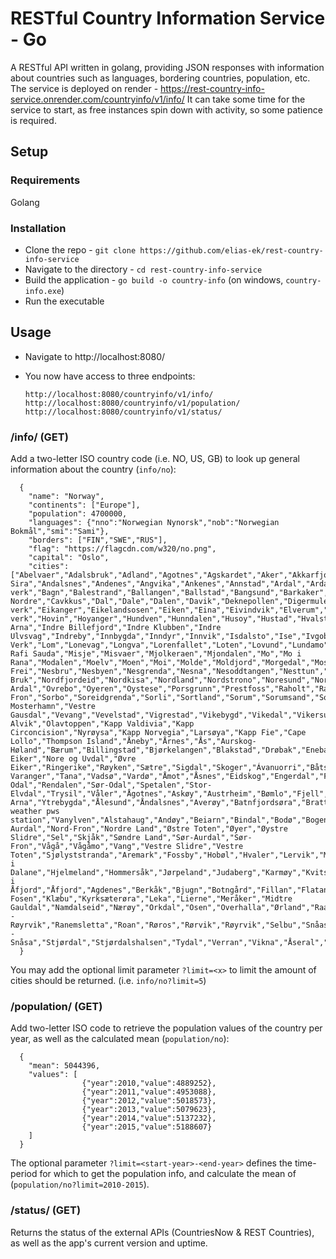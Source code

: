 # RESTful Country Information Service - Go
A RESTful API written in golang, providing JSON responses with information about countries such as languages, bordering countries, population, etc.
The service is deployed on render - https://rest-country-info-service.onrender.com/countryinfo/v1/info/
It can take some time for the service to start, as free instances spin down with activity, so some patience is required.

## Setup 
### Requirements
Golang
### Installation
- Clone the repo - `git clone https://github.com/elias-ek/rest-country-info-service`
- Navigate to the directory - `cd rest-country-info-service`
- Build the application - `go build -o country-info` (on windows, `country-info.exe`)
- Run the executable

## Usage
- Navigate to http://localhost:8080/
- You now have access to three endpoints:

      http://localhost:8080/countryinfo/v1/info/
      http://localhost:8080/countryinfo/v1/population/
      http://localhost:8080/countryinfo/v1/status/

### /info/ (GET)
Add a two-letter ISO country code (i.e. NO, US, GB) to look up general information about the country (`info/no`):
        
      {
        "name": "Norway",
        "continents": ["Europe"],
        "population": 4700000,
        "languages": {"nno":"Norwegian Nynorsk","nob":"Norwegian Bokmål","smi":"Sami"},
        "borders": ["FIN","SWE","RUS"],
        "flag": "https://flagcdn.com/w320/no.png",
        "capital": "Oslo",
        "cities": ["Abelvaer","Adalsbruk","Adland","Agotnes","Agskardet","Aker","Akkarfjord","Akrehamn","Al","Alen","Algard","Almas","Alta","Alvdal","Amli","Amot","Ana-Sira","Andalsnes","Andenes","Angvika","Ankenes","Annstad","Ardal","Ardalstangen","Arendal","Arland","Arneberg","Arnes","Aros","As","Asen","Aseral","Asgardstrand","Ask","Asker","Askim","Aukra","Auli","Aurdal","Aure","Aursmoen","Austbo","Austbygdi","Austevoll","Austmarka","Baerums verk","Bagn","Balestrand","Ballangen","Ballstad","Bangsund","Barkaker","Barstadvik","Batnfjordsora","Batsto","Beisfjord","Beitostolen","Bekkjarvik","Berge","Bergen","Berger","Berkak","Birkeland","Birtavarre","Bjaland","Bjerka","Bjerkvik","Bjoneroa","Bjordal","Bjorke","Bjorkelangen","Bjornevatn","Blaker","Blakset","Bleikvasslia","Bo","Bomlo","Bones","Borge","Borgen","Borhaug","Borkenes","Borregard","Bostad","Bovagen","Boverfjorden","Brandbu","Brandval","Brattholmen","Brattvag","Brekke","Brekstad","Brennasen","Brevik","Bronnoysund","Bru","Bruflat","Brumunddal","Brusand","Bruvik","Bryne","Bud","Burfjord","Buskerud","Buvika","Byglandsfjord","Bygstad","Bykle","Byrknes Nordre","Cavkkus","Dal","Dale","Dalen","Davik","Deknepollen","Digermulen","Dilling","Dimmelsvik","Dirdal","Disena","Dokka","Dolemo","Dovre","Drag","Drammen","Drangedal","Drobak","Dverberg","Dyrvika","Ebru","Egersund","Eggedal","Eggkleiva","Eide","Eidfjord","Eidsa","Eidsberg","Eidsdal","Eidsfoss","Eidsnes","Eidsvag","Eidsvoll","Eidsvoll verk","Eikanger","Eikelandsosen","Eiken","Eina","Eivindvik","Elverum","Enebakkneset","Enga","Engalsvik","Erdal","Erfjord","Ervik","Espeland","Etne","Evanger","Evenskjer","Evje","Eydehavn","Faberg","Faervik","Fagernes","Fagerstrand","Fall","Fardal","Farsund","Fauske","Feda","Fedje","Feiring","Felle","Fenstad","Fetsund","Fevik","Figgjo","Finnoy","Finnsnes","Finsand","Fiska","Fiskum","Fister","Fitjar","Fjellstrand","Fla","Flam","Flateby","Flekke","Flekkefjord","Flemma","Flesberg","Flesnes","Floro","Florvag","Foldereid","Folderoy","Folkestad","Follafoss","Follebu","Follese","Fonnes","Forde","Fornebu","Fosnavag","Fossdalen","Fosser","Fotlandsvag","Fredrikstad","Frekhaug","Fresvik","Frogner","Froland","From","Furnes","Fyrde","Fyresdal","Gan","Gardermoen","Gargan","Garnes","Gasbakken","Gaupen","Geilo","Geithus","Gjerdrum","Gjerstad","Gjolme","Glesvaer","Glomfjord","Godoy","Godvik","Gol","Gran","Gransherad","Granvin","Gratangen","Gravdal","Greaker","Grendi","Gressvik","Grimstad","Groa","Grong","Grua","Gullaug","Gvarv","Haddal","Haegeland","Haerland","Hagan","Hagavik","Hakadal","Halden","Hallingby","Halsa","Haltdalen","Hamar","Hamarvik","Hammerfest","Hansnes","Haram","Hareid","Harstad","Haslum","Hasvik","Hatlestranda","Hauge","Haugesund","Haukeland","Havik","Hebnes","Hedal","Heggedal","Heggenes","Hegra","Heimdal","Helgeland","Helgeroa","Hell","Hellandsjoen","Helleland","Hellesylt","Hellvik","Hemnes","Hemnesberget","Hemnskjela","Hemsedal","Henningsvaer","Herand","Heroysund","Herre","Hersaeter","Hestvika","Hetlevik","Hildre","Hitra","Hjellestad","Hjelmas","Hjelset","Hjorungavag","Hof","Hokkasen","Hokksund","Hol","Hole","Holen","Holmefjord","Holmen","Holmenkollen","Holmestrand","Holsen","Holter","Hommelvik","Hommersak","Honefoss","Hordvik","Hornnes","Horte","Horten","Hov","Hovag","Hovden","Hovet","Hovik verk","Hovin","Hoyanger","Hundven","Hunndalen","Husoy","Hustad","Hvalstad","Hvam","Hvitsten","Hvittingfoss","Hyggen","Hylkje","Hyllestad","Ikornnes","Indre Arna","Indre Billefjord","Indre Klubben","Indre Ulvsvag","Indreby","Innbygda","Inndyr","Innvik","Isdalsto","Ise","Ivgobahta","Jakobselv","Jar","Jaren","Jessheim","Jevnaker","Jomna","Jorpeland","Kabelvag","Kaldfarnes","Kalvag","Kamben","Karasjok","Karlshus","Kaupanger","Kautokeino","Kirkenaer","Kirkenes","Kjeller","Kjellmyra","Kjerstad","Kjollefjord","Kjopsvik","Kleive","Klepp","Kleppe","Kleppesto","Kleppstad","Klofta","Klokkarvik","Knapper","Knappstad","Knarrevik","Knarrlaget","Kolbjornsvik","Kolbotn","Kolbu","Kolltveit","Kolnes","Kolsas","Kolvereid","Kongsberg","Kongshamn","Kongsvika","Kongsvinger","Konsmo","Konsvikosen","Kopervik","Koppang","Korgen","Kornsjo","Korsvegen","Kragero","Krakeroy","Krakstad","Kristiansand","Kristiansund","Kroderen","Krokstadelva","Kval","Kvalsund","Kvam","Kvammen","Kvanne","Kvelde","Kvinesdal","Kvinlog","Kvisvik","Kviteseid","Kyrkjebo","Kyrksaeterora","Lakselv","Laksevag","Laksvatn","Lalm","Land","Langangen","Langesund","Langevag","Langfjordbotn","Langhus","Larkollen","Larvik","Laukvik","Lauvsnes","Lauvstad","Leikang","Leines","Leira","Leirfjord","Leirsund","Leirvik","Leknes","Lena","Lensvik","Lenvik","Lepsoy","Levanger","Lidaladdi","Lier","Lillehammer","Lillesand","Lindas","Loddefjord","Lodingen","Loen","Lofthus","Loken","Lokken Verk","Lom","Lonevag","Longva","Lorenfallet","Loten","Lovund","Lundamo","Lunde","Lunner","Lyngdal","Lyngseidet","Lyngstad","Lysaker","Lysoysundet","Magnor","Malm","Maloy","Malvik","Mandal","Manger","Manndalen","Marheim","Masfjorden","Mathopen","Maura","Mehamn","Meisingset","Melbu","Meldal","Melhus","Melsomvik","Meraker","Mestervik","Midsund","Miland","Minnesund","Mirza Rafi Sauda","Misje","Misvaer","Mjolkeraen","Mjondalen","Mo","Mo i Rana","Modalen","Moelv","Moen","Moi","Molde","Moldjord","Morgedal","Mosby","Mosjoen","Moss","Movik","Myking","Myre","Mysen","Na","Naerbo","Naersnes","Namsos","Namsskogan","Narvik","Naustdal","Nedenes","Nedre Frei","Nesbru","Nesbyen","Nesgrenda","Nesna","Nesoddtangen","Nesttun","Neverdal","Nevlunghamn","Nodeland","Nordby Bruk","Nordfjordeid","Nordkisa","Nordland","Nordstrono","Noresund","Norheimsund","Notodden","Nybergsund","Nyborg","Nydalen","Nygardsjoen","Nyhus","Nykirke","Odda","Odnes","Oksfjord","Oksvoll","Olden","Olderdalen","Olen","Oltedal","Oma","Onarheim","Oppdal","Oppegard","Opphaug","Oresvika","Orje","Orkanger","Ornes","Orre","Os","Oslo","Otta","Otteroy","Ottestad","Oveland","Ovre Ardal","Ovrebo","Oyeren","Oystese","Porsgrunn","Prestfoss","Raholt","Rakkestad","Ramberg","Ramfjordbotn","Ramnes","Rana","Ranasfoss","Randaberg","Ranheim","Raudeberg","Raudsand","Raufoss","Rauland","Re","Reine","Reinsvoll","Reipa","Reistad","Reitan","Rena","Rennebu","Rindal","Ringebu","Ringsaker","Ringstad","Risoyhamn","Rjukan","Roa","Rodberg","Rodoy","Rognan","Rogne","Rokland","Roldal","Rollag","Rolvsoy","Romedal","Rong","Roros","Rorvik","Rosendal","Rossland","Rost","Rovde","Roverud","Royken","Royneberg","Rubbestadneset","Rud","Rygge","Rykene","Rypefjord","Saebo","Saebovik","Saetre","Saevareid","Saeveland","Sagvag","Salhus","Salsbruket","Salsnes","Saltnes","Samuelsberg","Sand","Sandane","Sande","Sandefjord","Sandeid","Sander","Sandnes","Sandnessjoen","Sandshamn","Sandstad","Sandtorg","Sandvika","Sandvoll","Sannidal","Sarpsborg","Saupstad","Selasvatn","Selje","Seljord","Sellebakk","Selva","Selvaer","Sem","Setermoen","Siggerud","Siljan","Silsand","Singsas","Sira","Sirevag","Sistranda","Sjovegan","Skabu","Skage","Skanevik","Skarer","Skarnes","Skatoy","Skaun","Skedsmokorset","Skeie","Ski","Skien","Skjeberg","Skjerstad","Skjervoy","Skjold","Skjoldastraumen","Skjolden","Skodje","Skogn","Skoppum","Skotbu","Skotterud","Skreia","Skudeneshavn","Skulsfjord","Skutvika","Slastad","Slattum","Slemdal","Slemmestad","Sletta","Snaase","Snillfjord","Sogn","Sokna","Sokndal","Soknedal","Sola","Solbergelva","Solvorn","Sommaroy","Somna","Son","Sondeled","Sor-Fron","Sorbo","Soreidgrenda","Sorli","Sortland","Sorum","Sorumsand","Sorvaer","Sorvagen","Sorvik","Spangereid","Sparbu","Sperrebotn","Spillum","Spydeberg","Stabbestad","Stabekk","Stamnes","Stamsund","Stange","Stathelle","Staubo","Stavanger","Stavern","Steigen","Steinberg","Steinkjer","Steinsdalen","Sto","Stokke","Stokmarknes","Stol","Storas","Stordal","Storebo","Storforshei","Storslett","Storsteinnes","Stranda","Straume","Straumen","Strommen","Stronstad","Strusshamn","Stryn","Suldalsosen","Sulisjielmma","Sund","Sundal","Sunde","Sunndalsora","Surnadalsora","Svarstad","Svartskog","Sveio","Svelgen","Svelvik","Svene","Svortland","Sylling","Syvik","Tafjord","Talvik","Tananger","Tanem","Tangen","Tau","Tennevoll","Tennfjord","Tertnes","Tiller","Tingvoll","Tistedal","Tjeldsto","Tjelta","Tjong","Tjorvag","Tjotta","Tofte","Tolga","Tomasjorda","Tomter","Tonstad","Tornes","Torod","Torp","Torpo","Tovik","Trana","Tranby","Trengereid","Tretten","Treungen","Trofors","Trollfjorden","Tromsdalen","Trondheim","Trones","Turoy","Tvedestrand","Tveit","Tynset","Tyristrand","Tysnes","Tysse","Tyssedal","Uggdal","Ulefoss","Ulstein","Ulsteinvik","Ulvagen","Ulvik","Undeim","Uskedalen","Utsira","Utskarpen","Uvdal","Vadheim","Vage","Vagland","Vaksdal","Vale","Valen","Valer","Valestrand","Valestrandfossen","Valldal","Valle","Valsoyfjord","Vangsvika","Vannvag","Vanse","Varangerbotn","Varhaug","Vassenden","Vatne","Vedavagen","Vegarshei","Veggli","Venabygd","Vennesla","Verdal","Vestby","Vestfossen","Vestnes","Vestra Mosterhamn","Vestre Gausdal","Vevang","Vevelstad","Vigrestad","Vikebygd","Vikedal","Vikersund","Vikesa","Vikran","Vingelen","Vinje","Vinstra","Voksa","Volda","Vollen","Vormedal","Vormsund","Voss","Vossestrand","Vraliosen","Ytre Alvik","Olavtoppen","Kapp Valdivia","Kapp Circoncision","Nyrøysa","Kapp Norvegia","Larsøya","Kapp Fie","Cape Lollo","Thompson Island","Åneby","Årnes","Ås","Aurskog-Høland","Bærum","Billingstad","Bjørkelangen","Blakstad","Drøbak","Enebakk","Fet","Fjellfoten","Frogn","Hurdal","Kløfta","Lillestrøm","Lørenskog","Nannestad","Nes","Neskollen","Nesodden","Nittedal","Oppegård","Råholt","Rælingen","Rotnes","Skedsmo","Skui","Sørum","Sørumsand","Ullensaker","Ål","Åros","Flå","Hønefoss","Hurum","Krødsherad","Modum","Nedre Eiker","Nore og Uvdal","Øvre Eiker","Ringerike","Røyken","Sætre","Sigdal","Skoger","Ávanuorri","Båtsfjord","Berlevåg","Bjørnevatn","Gamvik","Honningsvåg","Kárášjohka","Kjøllefjord","Lebesby","Loppa","Måsøy","Nesseby","Nordkapp","Øksfjord","Porsanger","Sør-Varanger","Tana","Vadsø","Vardø","Åmot","Åsnes","Eidskog","Engerdal","Folldal","Grue","Kirkenær","Løten","Nord-Odal","Rendalen","Sør-Odal","Spetalen","Stor-Elvdal","Trysil","Våler","Ågotnes","Askøy","Austrheim","Bømlo","Fjell","Fusa","Jondal","Kinsarvik","Knappskog","Knarvik","Kvinnherad","Lindås","Lonevåg","Meland","Mosterhamn","Osterøy","Øygarden","Øystese","Radøy","Sagvåg","Samnanger","Sandsli","Skogsvågen","Stord","Storebø","Syfteland","Ullensvang","Ytre Arna","Ytrebygda","Ålesund","Åndalsnes","Averøy","Batnfjordsøra","Brattvåg","Eidsvåg","Elnesvågen","Fræna","Giske","Gjemnes","Herøy","Hopen","Larsnes","Nesset","Norddal","Nordstranda","Ørskog","Ørsta","Rauma","Rensvik","Sandøy","Sjøholt","Smøla","Steinshamn","Sula","Sunndal","Sunndalsøra","Surnadal","Sykkylven","Tomra","Ulsteinvik weather pws station","Vanylven","Alstahaug","Andøy","Beiarn","Bindal","Bodø","Bogen","Bø","Brønnøy","Brønnøysund","Dønna","Evenes","Evjen","Flakstad","Gildeskål","Gladstad","Grane","Hadsel","Hamarøy","Hattfjelldal","Hauknes","Kabelvåg","Kjøpsvik","Leland","Løding","Lødingen","Løpsmarka","Lurøy","Meløy","Mosjøen","Moskenes","Øksnes","Ørnes","Rødøy","Røst","Saltdal","Sandnessjøen","Sømna","Sørfold","Sørland","Svolvær","Terråk","Tjeldsund","Træna","Tysfjord","Vågan","Værøy","Vefsn","Vega","Vestvågøy","Vik","Dombås","Etnedal","Fossbergom","Gausdal","Gjøvik","Hundorp","Lesja","Nord-Aurdal","Nord-Fron","Nordre Land","Østre Toten","Øyer","Øystre Slidre","Sel","Skjåk","Søndre Land","Sør-Aurdal","Sør-Fron","Vågå","Vågåmo","Vang","Vestre Slidre","Vestre Toten","Sjølyststranda","Aremark","Fossby","Hobøl","Hvaler","Lervik","Marker","Ørje","Råde","Rømskog","Ryggebyen","Skiptvet","Skjærhalden","Trøgstad","Åkrehamn","Bjerkreim","Bokn","Eigersund","Eike","Finnøy","Forsand","Gjesdal","Hå","Hauge i Dalane","Hjelmeland","Hommersåk","Jørpeland","Judaberg","Karmøy","Kvitsøy","Lund","Lyefjell","Nærbø","Ølen","Rennesøy","Sauda","Sæveland","Strand","Suldal","Time","Tysvær","Vedavågen","Vikeså","Vikevåg","Vindafjord","Årdal","Årdalstangen","Askvoll","Aurland","Bremanger","Eid","Farnes","Fjaler","Flora","Florø","Førde","Gaular","Gaupne","Gloppen","Gulen","Hardbakke","Hermansverk","Hornindal","Høyanger","Jølster","Lærdal","Lærdalsøyri","Leikanger","Luster","Måløy","Sogndal","Solund","Vågsøy","Bamble","Hjartdal","Kragerø","Nissedal","Nome","Prestestranda","Sauherad","Tinn","Tokke","Balsfjord","Bardu","Berg","Dyrøy","Gryllefjord","Ibestad","Kåfjord","Karlsøy","Kvæfjord","Kvænangen","Lavangen","Lyngen","Målselv","Nordreisa","Salangen","Sjøvegan","Skånland","Skjervøy","Sørreisa","Storfjord","Torsken","Tranøy","Tromsø","Å i Åfjord","Åfjord","Agdenes","Berkåk","Bjugn","Botngård","Fillan","Flatanger","Fosnes","Frosta","Frøya","Hemne","Holtålen","Høylandet","Inderøy","Indre Fosen","Klæbu","Kyrksæterøra","Leka","Lierne","Meråker","Midtre Gauldal","Namdalseid","Nærøy","Orkdal","Osen","Overhalla","Ørland","Raarvihke - Røyrvik","Ranemsletta","Roan","Røros","Rørvik","Røyrvik","Selbu","Snåase","Snåase - Snåsa","Stjørdal","Stjørdalshalsen","Tydal","Verran","Vikna","Åseral","Audnedal","Hægebostad","Justvik","Liknes","Lindesnes","Marnardal","Sirdal","Skålevik","Songdalen","Søgne","Strai","Vestbygd","Vigeland","Årøysund","Åsgårdstrand","Barkåker","Færder","Gullhaug","Selvik","Tjøme","Tønsberg"]
      }

You may add the optional limit parameter `?limit=<x>` to limit the amount of cities should be returned. (i.e. `info/no?limit=5`)

### /population/ (GET)
Add two-letter ISO code to retrieve the population values of the country per year, as well as the calculated mean (`population/no`):

      {
        "mean": 5044396,
        "values": [
                    {"year":2010,"value":4889252},
                    {"year":2011,"value":4953088},
                    {"year":2012,"value":5018573},
                    {"year":2013,"value":5079623},
                    {"year":2014,"value":5137232},
                    {"year":2015,"value":5188607}
        ]
      }

The optional parameter `?limit=<start-year>-<end-year>` defines the time-period for which to get the population info, and calculate the mean of (`population/no?limit=2010-2015`).

### /status/ (GET)
Returns the status of the external APIs (CountriesNow & REST Countries), as well as the app's current version and uptime.
